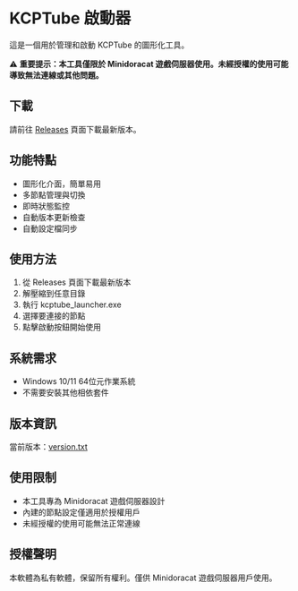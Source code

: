 # KCPTube 啟動器

這是一個用於管理和啟動 KCPTube 的圖形化工具。

⚠️ **重要提示：本工具僅限於 Minidoracat 遊戲伺服器使用。未經授權的使用可能導致無法連線或其他問題。**

## 下載

請前往 [Releases](https://github.com/Minidoracat/kcptube_launch/releases) 頁面下載最新版本。

## 功能特點

- 圖形化介面，簡單易用
- 多節點管理與切換
- 即時狀態監控
- 自動版本更新檢查
- 自動設定檔同步

## 使用方法

1. 從 Releases 頁面下載最新版本
2. 解壓縮到任意目錄
3. 執行 kcptube_launcher.exe
4. 選擇要連接的節點
5. 點擊啟動按鈕開始使用

## 系統需求

- Windows 10/11 64位元作業系統
- 不需要安裝其他相依套件

## 版本資訊

當前版本：[version.txt](kcptube/version.txt)

## 使用限制

- 本工具專為 Minidoracat 遊戲伺服器設計
- 內建的節點設定僅適用於授權用戶
- 未經授權的使用可能無法正常連線

## 授權聲明

本軟體為私有軟體，保留所有權利。僅供 Minidoracat 遊戲伺服器用戶使用。
